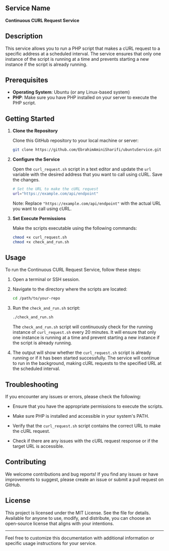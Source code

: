
## Service Name

**Continuous CURL Request Service**

## Description

This service allows you to run a PHP script that makes a cURL request to a specific address at a scheduled interval. The service ensures that only one instance of the script is running at a time and prevents starting a new instance if the script is already running.

## Prerequisites

- **Operating System**: Ubuntu (or any Linux-based system)
- **PHP**: Make sure you have PHP installed on your server to execute the PHP script.

## Getting Started

1. **Clone the Repository**

   Clone this GitHub repository to your local machine or server:

   ```bash
   git clone https://github.com/EbrahimAminiSharifi/ubuntuService.git
   ```

2. **Configure the Service**

   Open the `curl_request.sh` script in a text editor and update the `url` variable with the desired address that you want to call using cURL. Save the changes.

   ```bash
   # Set the URL to make the cURL request
   url="https://example.com/api/endpoint"
   ```

   Note: Replace `"https://example.com/api/endpoint"` with the actual URL you want to call using cURL.

3. **Set Execute Permissions**

   Make the scripts executable using the following commands:

   ```bash
   chmod +x curl_request.sh
   chmod +x check_and_run.sh
   ```

## Usage

To run the Continuous CURL Request Service, follow these steps:

1. Open a terminal or SSH session.

2. Navigate to the directory where the scripts are located:

   ```bash
   cd /path/to/your-repo
   ```

3. Run the `check_and_run.sh` script:

   ```bash
   ./check_and_run.sh
   ```

   The `check_and_run.sh` script will continuously check for the running instance of `curl_request.sh` every 20 minutes. It will ensure that only one instance is running at a time and prevent starting a new instance if the script is already running.

4. The output will show whether the `curl_request.sh` script is already running or if it has been started successfully. The service will continue to run in the background, making cURL requests to the specified URL at the scheduled interval.

## Troubleshooting

If you encounter any issues or errors, please check the following:

- Ensure that you have the appropriate permissions to execute the scripts.

- Make sure PHP is installed and accessible in your system's PATH.

- Verify that the `curl_request.sh` script contains the correct URL to make the cURL request.

- Check if there are any issues with the cURL request response or if the target URL is accessible.

## Contributing

We welcome contributions and bug reports! If you find any issues or have improvements to suggest, please create an issue or submit a pull request on GitHub.

## License

This project is licensed under the MIT License. See the file for details.
Available for anyone to use, modify, and distribute, you can choose an open-source license that aligns with your intentions.

---

Feel free to customize this documentation with additional information or specific usage instructions for your service.
